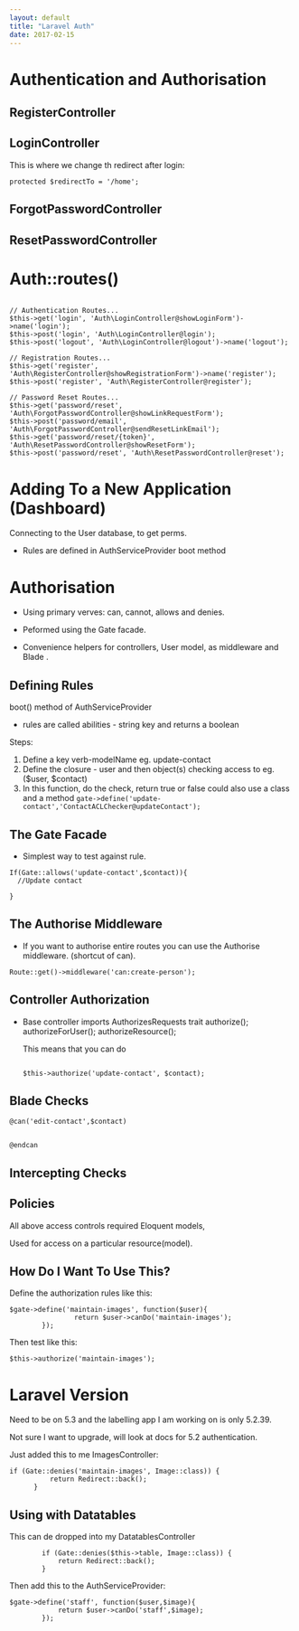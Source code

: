 ```yaml
---
layout: default
title: "Laravel Auth"
date: 2017-02-15
---
```



# Authentication and Authorisation

## RegisterController

## LoginController

This is where we change th redirect after login:
``` 
protected $redirectTo = '/home';

```


## ForgotPasswordController

## ResetPasswordController

# Auth::routes()

```

// Authentication Routes...
$this->get('login', 'Auth\LoginController@showLoginForm')->name('login');
$this->post('login', 'Auth\LoginController@login');
$this->post('logout', 'Auth\LoginController@logout')->name('logout');

// Registration Routes...
$this->get('register', 'Auth\RegisterController@showRegistrationForm')->name('register');
$this->post('register', 'Auth\RegisterController@register');

// Password Reset Routes...
$this->get('password/reset', 'Auth\ForgotPasswordController@showLinkRequestForm');
$this->post('password/email', 'Auth\ForgotPasswordController@sendResetLinkEmail');
$this->get('password/reset/{token}', 'Auth\ResetPasswordController@showResetForm');
$this->post('password/reset', 'Auth\ResetPasswordController@reset');

```


# Adding To a New Application (Dashboard)

Connecting to the User database, to get perms.

* Rules are defined in AuthServiceProvider boot method



# Authorisation


* Using primary verves: can, cannot, allows and denies.

* Peformed using the Gate facade.

* Convenience helpers for controllers, User model, as middleware and Blade .

## Defining Rules

boot() method of AuthServiceProvider

* rules are called abilities - string key and returns a boolean

Steps:

1. Define a key verb-modelName  eg. update-contact
2. Define the closure - user and then object(s) checking access to eg. ($user, $contact)
3. In this function, do the check, return true or false
  could also use a class and a method ``` gate->define('update-contact','ContactACLChecker@updateContact');  ```
  
  
  
## The Gate Facade

* Simplest way to test against rule.
```
If(Gate::allows('update-contact',$contact)){
  //Update contact

}

```

## The Authorise Middleware

* If you want to authorise entire routes you can use the Authorise middleware. (shortcut of can).

```
Route::get()->middleware('can:create-person');
```

## Controller Authorization

* Base controller imports AuthorizesRequests trait
  authorize();
  authorizeForUser();
  authorizeResource();
  
  This means that you can do
  
  ```
  
  $this->authorize('update-contact', $contact);
  
  ```
  
  
## Blade Checks

```
@can('edit-contact',$contact)
  

@endcan
```

## Intercepting Checks

## Policies

All above access controls required Eloquent models,

Used for access on a particular resource(model).


## How Do I Want To Use This?

Define the authorization rules like this:

```
$gate->define('maintain-images', function($user){
                return $user->canDo('maintain-images'); 
        });

```

Then test like this:

```
$this->authorize('maintain-images');
```

# Laravel Version

Need to be on 5.3 and the labelling app I am working on is only 5.2.39.

Not sure I want to upgrade, will look at docs for 5.2 authentication.

Just added this to me ImagesController:


```
if (Gate::denies('maintain-images', Image::class)) {
          return Redirect::back();
      }

```

## Using with Datatables

This can de dropped into my DatatablesController

```
        if (Gate::denies($this->table, Image::class)) {
            return Redirect::back();
        }
```

Then add this to the AuthServiceProvider:

```
$gate->define('staff', function($user,$image){
            return $user->canDo('staff',$image);
        });


```







